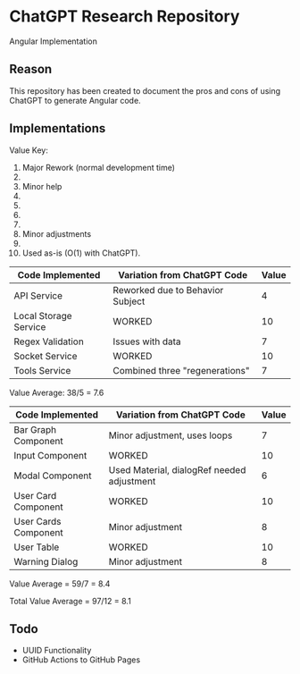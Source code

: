 # ChatGPT Research Repository

Angular Implementation

## Reason

This repository has been created to document the pros and cons of using ChatGPT to generate Angular code.

## Implementations

Value Key:

1. Major Rework (normal development time)
2.
3. Minor help
4.
5.
6.
7.
8. Minor adjustments
9.
10. Used as-is (O(1) with ChatGPT).

| Code Implemented | Variation from ChatGPT Code | Value |
|------------------|-----------------------------|-------|
| API Service | Reworked due to Behavior Subject | 4 |
| Local Storage Service | WORKED | 10 |
| Regex Validation | Issues with data | 7 |
| Socket Service | WORKED | 10 |
| Tools Service | Combined three "regenerations" | 7 |

Value Average: 38/5 = 7.6

| Code Implemented | Variation from ChatGPT Code | Value |
|------------------|-----------------------------|-------|
| Bar Graph Component | Minor adjustment, uses loops | 7 |
| Input Component | WORKED | 10 |
| Modal Component | Used Material, dialogRef needed adjustment | 6 |
| User Card Component | WORKED | 10 |
| User Cards Component | Minor adjustment | 8 |
| User Table | WORKED | 10 |
| Warning Dialog | Minor adjustment | 8 |

Value Average = 59/7 = 8.4

Total Value Average = 97/12 = 8.1

## Todo

* UUID Functionality
* GitHub Actions to GitHub Pages
